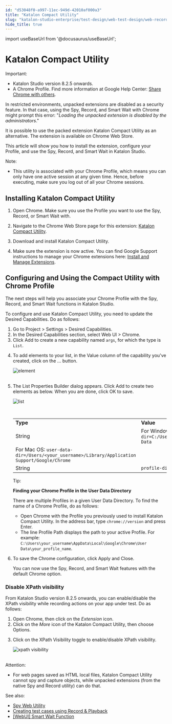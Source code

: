 ```yaml
---
id: "d53048f0-a997-11ec-949d-42010af000a3"
title: "Katalon Compact Utility"
slug: "katalon-studio-enterprise/test-design/web-test-design/web-record-and-spy-utilities/katalon-compact-utility"
hide_title: true
---
```

import useBaseUrl from '@docusaurus/useBaseUrl';


# <a id="id" class="anchor_top_offset"/><a id="ariaid-title1" class="anchor_top_offset"/>Katalon Compact Utility

<div xmlns="http://www.w3.org/1999/xhtml" className="note important note_important"><span className="note__title">Important:</span> 
  <ul className="ul"><li className="li">Katalon Studio version 8.2.5 onwards.</li><li className="li">A Chrome Profile. Find more information at Google Help Center: <a className="xref j-external-link" href="https://support.google.com/chrome/answer/2364824/share-chrome-with-others-computer" target="_blank">Share Chrome with others</a>.</li></ul>
</div>
<p xmlns="http://www.w3.org/1999/xhtml" className="p">In restricted environments, unpacked extensions are disabled as a security feature. In that case, using the Spy, Record, and Smart Wait with Chrome might prompt this error: "<em className="ph i">Loading the unpacked extension is disabled by the administrators</em>."</p> 
<p xmlns="http://www.w3.org/1999/xhtml" className="p">It is possible to use the packed extension <span className="ph uicontrol">Katalon Compact Utility</span> as an alternative. The extension is available on Chrome Web Store.</p> 
<p xmlns="http://www.w3.org/1999/xhtml" className="p">This article will show you how to install the extension, configure your Profile, and use the Spy, Record, and Smart Wait in Katalon Studio.</p> 
<div xmlns="http://www.w3.org/1999/xhtml" className="note note note_note"><span className="note__title">Note:</span> 
  <div className="p">
    <ul className="ul"><li className="li">
        <p className="p">This utility is associated with your Chrome Profile, which means you can only have one active session at any given time. Hence, before executing, make sure you log out of all your Chrome sessions.</p>
      </li></ul>
  </div>
</div>

## <a id="id_1" class="anchor_top_offset"/>Installing Katalon Compact Utility

<ol xmlns="http://www.w3.org/1999/xhtml" className="ol"><li className="li">     <p className="p">Open Chrome. Make sure you use the Profile you want to use the Spy, Record, or Smart Wait with.</p>   </li><li className="li">     <p className="p">Navigate to the Chrome Web Store page for this extension: <a className="xref j-external-link" href="https://chrome.google.com/webstore/detail/kataton-compact-utility/gkihajmjffefinkmpokfepcdbhnpflee?hl=en&authuser=1" target="_blank">Katalon Compact Utility</a>.</p>   </li><li className="li">     <p className="p">Download and install <span className="ph uicontrol">Katalon Compact Utility</span>.</p>   </li><li className="li">     <p className="p">Make sure the extension is now active. You can find Google Support instructions to manage your Chrome extensions here: <a className="xref j-external-link" href="https://support.google.com/chrome_webstore/answer/2664769" target="_blank">Install and Manage Extensions</a>.</p>   </li></ol> 

## <a id="id_2" class="anchor_top_offset"/>Configuring and Using the Compact Utility with Chrome Profile

<p xmlns="http://www.w3.org/1999/xhtml" className="p">The next steps will help you associate your Chrome Profile with the Spy, Record, and Smart Wait functions in Katalon Studio.</p> 
<p xmlns="http://www.w3.org/1999/xhtml" className="p">To configure and use Katalon Compact Utility, you need to update the Desired Capabilities. Do as follows:</p> 
<ol xmlns="http://www.w3.org/1999/xhtml" className="ol"><li className="li">Go to <span className="ph uicontrol">Project</span> &gt; <span className="ph uicontrol">Settings</span> &gt; <span className="ph uicontrol">Desired Capabilities</span>.</li><li className="li">In the <span className="ph uicontrol">Desired Capabilities</span> section, select <span className="ph uicontrol">Web UI</span> &gt; <span className="ph uicontrol">Chrome</span>.</li><li className="li">Click <span className="ph uicontrol">Add</span> to create a new capability named <code className="ph codeph">args</code>, for which the type is <code className="ph codeph">List</code>.</li><li className="li">     <p className="p">To add elements to your list, in the <span className="ph uicontrol">Value</span> column of the capability you've created, click on the <span className="ph uicontrol">...</span> button.</p>     <p className="p"> <img className="image" src={useBaseUrl("https://github.com/katalon-studio/docs-images/raw/master/katalon-studio/docs/katalon-compact-utility/project-settings-825.png")} width={600} alt="element" /><br /><br />     </p>   </li><li className="li">     <p className="p">The <span className="ph uicontrol">List Properties Builder</span> dialog appears. Click <span className="ph uicontrol">Add</span> to create two elements as below. When you are done, click <span className="ph uicontrol">OK</span> to save.</p>     <p className="p"> <img className="image" src={useBaseUrl("https://github.com/katalon-studio/docs-images/raw/master/katalon-studio/docs/katalon-compact-utility/list-properties-builder.png")} width={600} alt="list" /><br /><br />     </p>     <table className="table"><caption /><colgroup><col /><col /></colgroup><tbody className="tbody"><tr className><td className="entry"> <strong className="ph b">Type</strong>           </td><td className="entry"> <strong className="ph b">Value</strong>           </td></tr><tr className><td className="entry" rowSpan={2}>String</td><td className="entry">For Windows: <code className="ph codeph">user-data-dir=C:/Users/&lt;your_username&gt;/Desktop/User Data</code>           </td></tr><tr className><td className="entry">For Mac OS: <code className="ph codeph">user-data-dir=/Users/&lt;your_username&gt;/Library/Application Support/Google/Chrome</code>           </td></tr><tr className><td className="entry">String</td><td className="entry"> <code className="ph codeph">profile-directory=&lt;your_profile_name&gt;</code>           </td></tr></tbody></table>     <div className="note tip note_tip"><span className="note__title">Tip:</span>        <p className="p"> <strong className="ph b">Finding your Chrome Profile in the User Data Directory</strong>       </p>       <p className="p">There are multiple Profiles in a given User Data Directory. To find the name of a Chrome Profile, do as follows:</p>       <ul className="ul"><li className="li">Open Chrome with the Profile you previously used to install Katalon Compact Utility. In the address bar, type <code className="ph codeph">chrome://version</code> and press Enter.</li><li className="li">The line <span className="ph uicontrol">Profile Path</span> displays the path to your active Profile. For example: <code className="ph codeph">C:\Users\your_username\AppData\Local\Google\Chrome\User Data\your_profile_name</code>.</li></ul>     </div>   </li><li className="li">     <p className="p">To save the Chrome configuration, click <span className="ph uicontrol">Apply and Close</span>.</p>     <p className="p">You can now use the Spy, Record, and Smart Wait features with the default Chrome option.</p>   </li></ol> 

### <a id="id_3" class="anchor_top_offset"/>Disable XPath visibility

<p xmlns="http://www.w3.org/1999/xhtml" className="p">From Katalon Studio version 8.2.5 onwards, you can enable/disable the XPath visibility while recording actions on your app under test. Do as follows:</p> 
<ol xmlns="http://www.w3.org/1999/xhtml" className="ol"><li className="li">Open Chrome, then click on the <em className="ph i">Extension</em> icon.</li><li className="li">Click on the <em className="ph i">More</em> icon of the <span className="ph uicontrol">Katalon Compact Utility</span>, then choose <span className="ph uicontrol">Options</span>.</li><li className="li">     <p className="p">Click on the <span className="ph uicontrol">XPath Visibility</span> toggle to enable/disable XPath visibility.</p>     <p className="p"> <img className="image" src={useBaseUrl("https://github.com/katalon-studio/docs-images/raw/master/katalon-studio/docs/katalon-compact-utility/xpath-visibility.png")} width={450} alt="xpath visibility" /><br /><br />     </p>   </li></ol> 
<div xmlns="http://www.w3.org/1999/xhtml" className="note attention note_attention"><span className="note__title">Attention:</span> 
  <ul className="ul"><li className="li">For web pages saved as HTML local files, Katalon Compact Utility cannot spy and capture objects, while unpacked extensions (from the native Spy and Record utility) can do that.</li></ul>
</div>
<p xmlns="http://www.w3.org/1999/xhtml" className="p">See also:</p> 
<ul xmlns="http://www.w3.org/1999/xhtml" className="ul"><li className="li"> <a className="xref j-external-link" href="https://docs.katalon.com/katalon-studio/docs/spy-web-utility.html" target="_blank">Spy Web Utility</a>   </li><li className="li"> <a className="xref j-external-link" href="https://docs.katalon.com/katalon-studio/docs/create_test_case_using_record_playback.html" target="_blank">Creating test cases using Record &amp; Playback</a>   </li><li className="li"> <a className="xref j-external-link" href="https://docs.katalon.com/katalon-studio/docs/webui-smartwait.html" target="_blank">[WebUI] Smart Wait Function</a>   </li></ul> 
